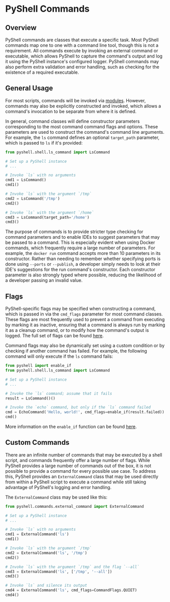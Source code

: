 # PyShell Commands
## Overview
PyShell commands are classes that execute a specific task. Most PyShell commands
map one to one with a command line tool, though this is not a requirement. All
commands execute by invoking an external command or executable, which allows
PyShell to capture the command's output and log it using the PyShell instance's
configured logger. PyShell commands may also perform extra validation and error
handling, such as checking for the existence of a required executable.

## General Usage
For most scripts, commands will be invoked via [modules](modules.md). However,
commands may also be explicitly constructed and invoked, which allows a
command's invocation to be separate from where it is defined.

In general, command classes will define constructor parameters corresponding
to the most command command flags and options. These parameters are used to
construct the command's command line arguments. For example, the `ls` command
defines an optional `target_path` parameter, which is passed to `ls` if it's
provided:
```py
from pyshell.shell.ls_command import LsCommand

# Set up a PyShell instance
# ...

# Invoke `ls` with no arguments
cmd1 = LsCommand()
cmd1()

# Invoke `ls` with the argument `/tmp`
cmd2 = LsCommand('/tmp')
cmd2()

# Invoke `ls` with the argument `/home`
cmd3 = LsCommand(target_path='/home')
cmd3()
```

The purpose of commands is to provide stricter type checking for command
parameters and to enable IDEs to suggest parameters that may be passed to a
command. This is especially evident when using Docker commands, which frequently
require a large number of parameters. For example, the `docker run` command
accepts more than 10 parameters in its constructor. Rather than needing to
remember whether specifying ports is done using `--ports` or `--publish`, a
developer simply needs to look at their IDE's suggestions for the run command's
constructor. Each constructor parameter is also strongly typed where possible,
reducing the likelihood of a developer passing an invalid value.

## Flags
PyShell-specific flags may be specified when constructing a command, which is
passed in via the `cmd_flags` parameter for most command classes. These flags
are most frequently used to prevent a command from executing by marking it as
inactive, ensuring that a command is always run by marking it as a cleanup
command, or to modify how the command's output is logged. The full set of flags
can be found [here](https://pyshell.dev/doxygen/classpyshell_1_1commands_1_1command__flags_1_1CommandFlags.html).

Command flags may also be dynamically set using a custom condition or by
checking if another command has failed. For example, the following command
will only execute if the `ls` command fails:
```py
from pyshell import enable_if
from pyshell.shell.ls_command import LsCommand

# Set up a PyShell instance
# ...

# Invoke the `ls` command; assume that it fails
result = LsCommand()()

# Invoke the `echo` command, but only if the `ls` command failed
cmd = EchoCommand('Hello, world!', cmd_flags=enable_if(result.failed))
cmd()
```

More information on the `enable_if` function can be found [here](https://pyshell.dev/doxygen/group__commands.html#gafb2cb15f989412bc7fd0dabb6a38a587).

## Custom Commands
There are an infinite number of commands that may be executed by a shell script,
and commands frequently offer a large number of flags. While PyShell provides
a large number of commands out of the box, it is not possible to provide a
command for every possible use case. To address this, PyShell provides an
`ExternalCommand` class that may be used directly from within a PyShell script
to execute a command while still taking advantage of PyShell's logging and error
handling.

The `ExternalCommand` class may be used like this:
```py
from pyshell.commands.external_command import ExternalCommand

# Set up a PyShell instance
# ...

# Invoke `ls` with no arguments
cmd1 = ExternalCommand('ls')
cmd1()

# Invoke `ls` with the argument `/tmp`
cmd2 = ExternalCommand('ls', '/tmp')
cmd2()

# Invoke `ls` with the argument `/tmp` and the flag `--all`
cmd3 = ExternalCommand('ls', ['/tmp', '--all'])
cmd3()

# Invoke `ls` and silence its output
cmd4 = ExternalCommand('ls', cmd_flags=CommandFlags.QUIET)
cmd4()
```
